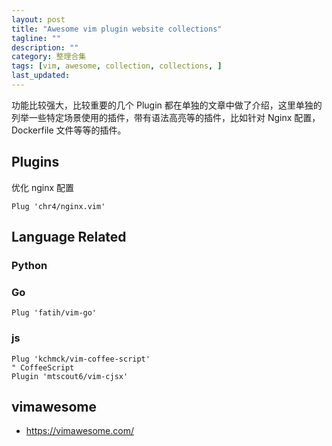 ```yaml
---
layout: post
title: "Awesome vim plugin website collections"
tagline: ""
description: ""
category: 整理合集
tags: [vim, awesome, collection, collections, ]
last_updated:
---
```


功能比较强大，比较重要的几个 Plugin 都在单独的文章中做了介绍，这里单独的列举一些特定场景使用的插件，带有语法高亮等的插件，比如针对 Nginx 配置， Dockerfile 文件等等的插件。


## Plugins
优化 nginx 配置

    Plug 'chr4/nginx.vim'

## Language Related

### Python


### Go

    Plug 'fatih/vim-go'

### js

    Plug 'kchmck/vim-coffee-script'
    " CoffeeScript
    Plugin 'mtscout6/vim-cjsx'

## vimawesome

- <https://vimawesome.com/>
